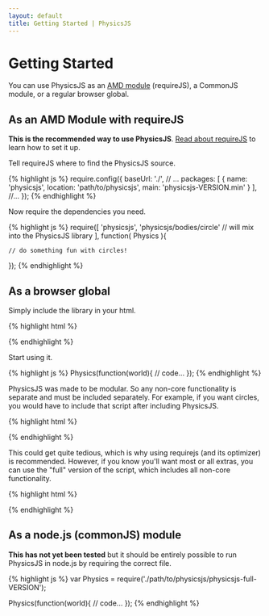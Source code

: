 ```yaml
---
layout: default
title: Getting Started | PhysicsJS
---
```


# Getting Started

You can use PhysicsJS as an [AMD module](http://requirejs.org/docs/whyamd.html) (requireJS), a CommonJS module, or a regular browser global.

## As an AMD Module with requireJS

**This is the recommended way to use PhysicsJS**. [Read about requireJS](http://requirejs.org) to learn how to set it up.

Tell requireJS where to find the PhysicsJS source.

{% highlight js %}
require.config({
    baseUrl: './',
    // ...
    packages: [
        {
          name: 'physicsjs',
          location: 'path/to/physicsjs',
          main: 'physicsjs-VERSION.min'
        }
    ],
    //...
});
{% endhighlight %}

Now require the dependencies you need.

{% highlight js %}
require([
    'physicsjs',
    'physicsjs/bodies/circle' // will mix into the PhysicsJS library
], function( Physics ){

    // do something fun with circles!
});
{% endhighlight %}

## As a browser global

Simply include the library in your html.

{% highlight html %}
<script src="scripts/physicsjs/physicsjs-VER.min.js"></script>
{% endhighlight %}

Start using it.

{% highlight js %}
Physics(function(world){
  // code...
});
{% endhighlight %}

PhysicsJS was made to be modular. So any non-core functionality is separate and must be included separately.
For example, if you want circles, you would have to include that script after including PhysicsJS.

{% highlight html %}
<script src="scripts/physicsjs/physicsjs-VER.min.js"></script>
<script src="scripts/physicsjs/bodies/circle.js"></script>
{% endhighlight %}

This could get quite tedious, which is why using requirejs (and its optimizer) is recommended. However,
if you know you'll want most or all extras, you can use the "full" version of the script, which includes
all non-core functionality.

{% highlight html %}
<script src="scripts/physicsjs/physicsjs-full-VER.min.js"></script>
{% endhighlight %}


## As a node.js (commonJS) module

**This has not yet been tested** but it should be entirely possible to run PhysicsJS in node.js by requiring
the correct file.

{% highlight js %}
var Physics = require('./path/to/physicsjs/physicsjs-full-VERSION');

Physics(function(world){
  // code...
});
{% endhighlight %}
